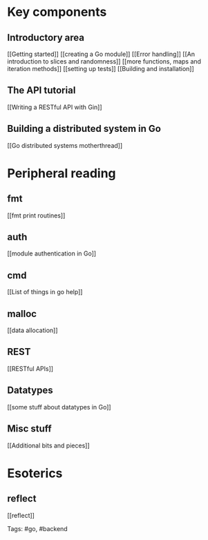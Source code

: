 # Key components

## Introductory area
[[Getting started]]
[[creating a Go module]]
[[Error handling]]
[[An introduction to slices and randomness]]
[[more functions, maps and iteration methods]]
[[setting up tests]]
[[Building and installation]]

## The API tutorial
[[Writing a RESTful API with Gin]]

## Building a distributed system in Go
[[Go distributed systems motherthread]]

# Peripheral reading
## fmt
[[fmt print routines]]

## auth
[[module authentication in Go]]

## cmd
[[List of things in go help]]

## malloc
[[data allocation]]

## REST
[[RESTful APIs]]

## Datatypes
[[some stuff about datatypes in Go]]

## Misc stuff
[[Additional bits and pieces]]

# Esoterics

## reflect
[[reflect]]

Tags: #go, #backend